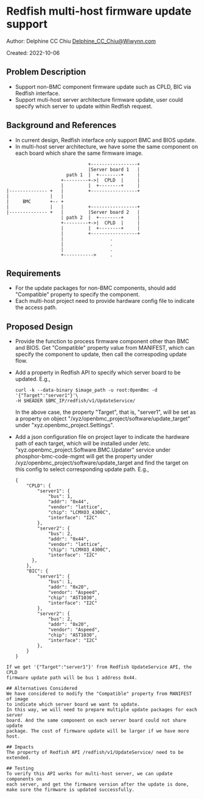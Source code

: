 # Redfish multi-host firmware update support

Author: Delphine CC Chiu <Delphine_CC_Chiu@Wiwynn.com>

Created: 2022-10-06

## Problem Description
- Support non-BMC component firmware update such as CPLD, BIC via
  Redfish interface.
- Support muti-host server architecture firmware update,
  user could specify which server to update within Redfish request.

## Background and References
- In current design, Redfish interface only support BMC and BIOS update.
- In multi-host server architecture, we have some the same component on
  each board which share the same firmware image.

```
                              +-----------------+
                              |Server board 1   |
                      path 1  |  +--------+     |
                    +---------+->|  CPLD  |     |
                    |         |  +--------+     |
|-------------- +   |         +-----------------+
|               |   |
|     BMC       +-- +
|               |   |         +-----------------+
|-------------- +   |         |Server board 2   |
                    | path 2  |  +--------+     |
                    +---------+->|  CPLD  |     |
                    |         |  +--------+     |
                    |         +-----------------+
                    |                 .
                    |                 .
                    |                 .
                    +----------->     .
```

## Requirements
- For the update packages for non-BMC components, should add "Compatible"
  property to specify the component.
- Each multi-host project need to provide hardware config file to indicate
  the access path.

## Proposed Design
- Provide the function to process firmware component other than BMC and BIOS.
  Get "Compatible" property value from MANIFEST, which can specify the
  component to update, then call the correspoding update flow.
- Add a property in Redfish API to specify which server board to be updated.
  E.g.,
  ```
  curl -k --data-binary $image_path -u root:0penBmc -d '{"Target":"server1"}'\
  -H $HEADER $BMC_IP/redfish/v1/UpdateService/
  ```
  In the above case, the property "Target", that is, "server1", will be set as
  a property on object "/xyz/openbmc_project/software/update_target" under
  "xyz.openbmc_project.Settings".

- Add a json configuration file on project layer to indicate the hardware path
  of each target, which will be installed under /etc.
  "xyz.openbmc_project.Software.BMC.Updater" service under
  phosphor-bmc-code-mgmt will get the property under
  /xyz/openbmc_project/software/update_target and find the target on this
  config to select corresponding update path.
  E.g.,
  ```
  {
      "CPLD": {
          "server1": {
              "bus": 1,
              "addr": "0x44",
              "vendor": "lattice",
              "chip": "LCMXO3_4300C",
              "interface": "I2C"
          },
          "server2": {
              "bus": 2,
              "addr": "0x44",
              "vendor": "lattice",
              "chip": "LCMXO3_4300C",
              "interface": "I2C"
        },
      },
      "BIC": {
          "server1": {
              "bus": 1,
              "addr": "0x20",
              "vendor": "Aspeed",
              "chip": "AST1030",
              "interface": "I2C"
          },
          "server2": {
              "bus": 2,
              "addr": "0x20",
              "vendor": "Aspeed",
              "chip": "AST1030",
              "interface": "I2C"
          },
      }
  }
```
If we get '{"Target":"server1"}' from Redfish UpdateService API, the CPLD
firmware update path will be bus 1 address 0x44.

## Alternatives Considered
We have considered to modify the "Compatible" property from MANIFEST of image
to indicate which server board we want to update.
In this way, we will need to prepare multiple update packages for each server
board. And the same component on each server board could not share update
package. The cost of firmware update will be larger if we have more host.

## Impacts
The property of Redfish API /redfish/v1/UpdateService/ need to be extended.

## Testing
To verify this API works for multi-host server, we can update components on
each server, and get the firmware version after the update is done,
make sure the firmware is updated successfully.


